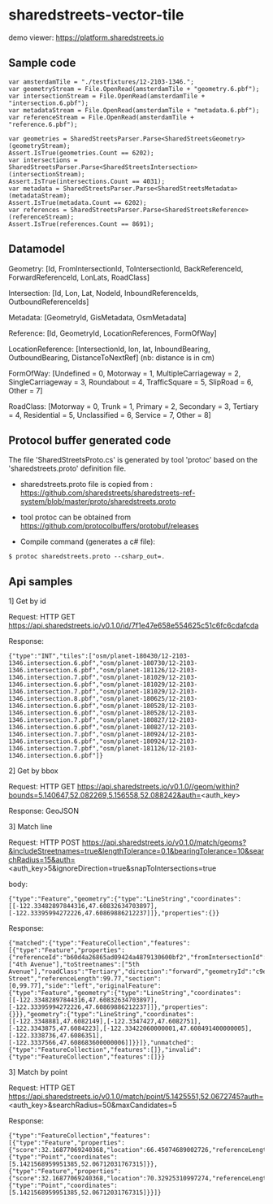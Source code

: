 # sharedstreets-vector-tile

demo viewer: https://platform.sharedstreets.io

## Sample code

```
var amsterdamTile = "./testfixtures/12-2103-1346.";
var geometryStream = File.OpenRead(amsterdamTile + "geometry.6.pbf");
var intersectionStream = File.OpenRead(amsterdamTile + "intersection.6.pbf");
var metadataStream = File.OpenRead(amsterdamTile + "metadata.6.pbf");
var referenceStream = File.OpenRead(amsterdamTile + "reference.6.pbf");

var geometries = SharedStreetsParser.Parse<SharedStreetsGeometry>(geometryStream);
Assert.IsTrue(geometries.Count == 6202);
var intersections = SharedStreetsParser.Parse<SharedStreetsIntersection>(intersectionStream);
Assert.IsTrue(intersections.Count == 4031);
var metadata = SharedStreetsParser.Parse<SharedStreetsMetadata>(metadataStream);
Assert.IsTrue(metadata.Count == 6202);
var references = SharedStreetsParser.Parse<SharedStreetsReference>(referenceStream);
Assert.IsTrue(references.Count == 8691);
```

## Datamodel

Geometry: [Id, FromIntersectionId, ToIntersectionId, BackReferenceId, ForwardReferenceId, LonLats, RoadClass]

Intersection: [Id, Lon, Lat, NodeId, InboundReferenceIds, OutboundReferenceIds]

Metadata: [GeometryId, GisMetadata, OsmMetadata]

Reference: [Id, GeometryId, LocationReferences, FormOfWay]

LocationReference: [IntersectionId, lon, lat, InboundBearing, OutboundBearing, DistanceToNextRef] (nb: distance is in cm)

FormOfWay: [Undefined = 0, Motorway = 1, MultipleCarriageway = 2, SingleCarriageway = 3, Roundabout = 4, TrafficSquare = 5, SlipRoad = 6, Other = 7]

RoadClass:  [Motorway = 0, Trunk = 1, Primary = 2, Secondary = 3, Tertiary = 4, Residential = 5, Unclassified = 6, Service = 7, Other = 8]

## Protocol buffer generated code

The file 'SharedStreetsProto.cs' is generated by tool 'protoc' based on the 'sharedstreets.proto' definition file.

- sharedstreets.proto file is copied from : https://github.com/sharedstreets/sharedstreets-ref-system/blob/master/proto/sharedstreets.proto

- tool protoc can be obtained from https://github.com/protocolbuffers/protobuf/releases

- Compile command (generates a c# file):

```
$ protoc sharedstreets.proto --csharp_out=.
```



## Api samples

1] Get by id

Request: HTTP GET https://api.sharedstreets.io/v0.1.0/id/7f1e47e658e554625c51c6fc6cdafcda

Response: 
```
{"type":"INT","tiles":["osm/planet-180430/12-2103-1346.intersection.6.pbf","osm/planet-180730/12-2103-1346.intersection.6.pbf","osm/planet-181126/12-2103-1346.intersection.7.pbf","osm/planet-181029/12-2103-1346.intersection.6.pbf","osm/planet-181029/12-2103-1346.intersection.7.pbf","osm/planet-181029/12-2103-1346.intersection.8.pbf","osm/planet-180625/12-2103-1346.intersection.6.pbf","osm/planet-180528/12-2103-1346.intersection.6.pbf","osm/planet-180528/12-2103-1346.intersection.7.pbf","osm/planet-180827/12-2103-1346.intersection.6.pbf","osm/planet-180827/12-2103-1346.intersection.7.pbf","osm/planet-180924/12-2103-1346.intersection.6.pbf","osm/planet-180924/12-2103-1346.intersection.7.pbf","osm/planet-181126/12-2103-1346.intersection.6.pbf"]}
```

2] Get by bbox

Request: HTTP GET https://api.sharedstreets.io/v0.1.0//geom/within?bounds=5.140647,52.082269,5.156558,52.088242&auth=<auth_key>

Response: GeoJSON

3] Match line

Request: HTTP POST https://api.sharedstreets.io/v0.1.0/match/geoms?&includeStreetnames=true&lengthTolerance=0.1&bearingTolerance=10&searchRadius=15&auth=<auth_key>5&ignoreDirection=true&snapToIntersections=true

body:

```
{"type":"Feature","geometry":{"type":"LineString","coordinates":[[-122.33482897844316,47.60832634703897],[-122.33395994272226,47.60869886212237]]},"properties":{}}
```

Response:
```
{"matched":{"type":"FeatureCollection","features":[{"type":"Feature","properties":{"referenceId":"b60d4a26865ad09424a4879130600bf2","fromIntersectionId":"e9604c0d8549130e5de39c96565d07b7","toIntersectionId":"39b03988800c0804ed8a4f68c414a854","fromStreetnames":["4th Avenue"],"toStreetnames":["5th Avenue"],"roadClass":"Tertiary","direction":"forward","geometryId":"c9ed74564c19b8b1690edd9d3fa009cf","streetname":"University Street","referenceLength":99.77,"section":[0,99.77],"side":"left","originalFeature":{"type":"Feature","geometry":{"type":"LineString","coordinates":[[-122.33482897844316,47.60832634703897],[-122.33395994272226,47.60869886212237]]},"properties":{}}},"geometry":{"type":"LineString","coordinates":[[-122.3348881,47.6082149],[-122.3347427,47.6082751],[-122.3343875,47.6084223],[-122.33422060000001,47.608491400000005],[-122.3338736,47.6086351],[-122.3337566,47.608683600000006]]}}]},"unmatched":{"type":"FeatureCollection","features":[]},"invalid":{"type":"FeatureCollection","features":[]}}
```

3] Match by point

Request: HTTP GET https://api.sharedstreets.io/v0.1.0/match/point/5.1425551,52.0672745?auth=<auth_key>&searchRadius=50&maxCandidates=5

Response:

```
{"type":"FeatureCollection","features":[{"type":"Feature","properties":{"score":32.16877069240368,"location":66.45074689002726,"referenceLength":136.78,"geometryId":"389541a40a8974cb71de9f846b44ae93","referenceId":"638a9b34ec222058cc371bf469b63c82","direction":"forward","bearing":327.7957985073536,"snappedSide":"right","interceptAngle":89.99911590061811},"geometry":{"type":"Point","coordinates":[5.1421568959951385,52.06712031767315]}},{"type":"Feature","properties":{"score":32.16877069240368,"location":70.32925310997274,"referenceLength":136.78,"geometryId":"389541a40a8974cb71de9f846b44ae93","referenceId":"f9c5a4bcd9c487bb9613daa5d2f3d286","direction":"backward","bearing":147.79579850735362,"snappedSide":"left","interceptAngle":269.99911590061805},"geometry":{"type":"Point","coordinates":[5.1421568959951385,52.06712031767315]}}]}
```

